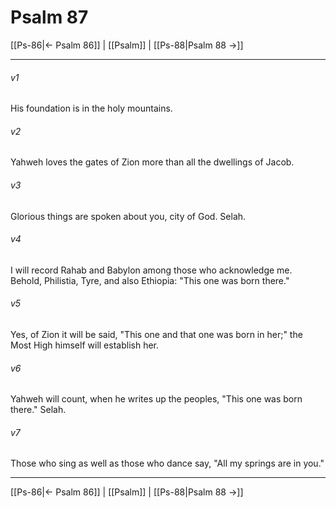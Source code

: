 # Psalm 87

[[Ps-86|← Psalm 86]] | [[Psalm]] | [[Ps-88|Psalm 88 →]]
***



###### v1 
His foundation is in the holy mountains. 

###### v2 
Yahweh loves the gates of Zion more than all the dwellings of Jacob. 

###### v3 
Glorious things are spoken about you, city of God. Selah. 

###### v4 
I will record Rahab and Babylon among those who acknowledge me. Behold, Philistia, Tyre, and also Ethiopia: "This one was born there." 

###### v5 
Yes, of Zion it will be said, "This one and that one was born in her;" the Most High himself will establish her. 

###### v6 
Yahweh will count, when he writes up the peoples, "This one was born there." Selah. 

###### v7 
Those who sing as well as those who dance say, "All my springs are in you."

***
[[Ps-86|← Psalm 86]] | [[Psalm]] | [[Ps-88|Psalm 88 →]]
